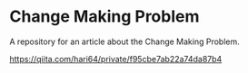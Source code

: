 # Change Making Problem

A repository for an article about the Change Making Problem.

https://qiita.com/hari64/private/f95cbe7ab22a74da87b4
